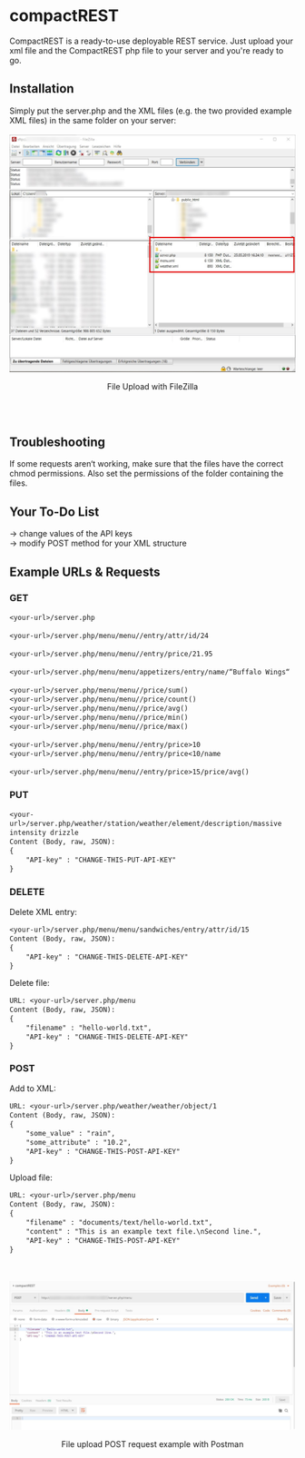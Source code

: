 # compactREST
CompactREST is a ready-to-use deployable REST service. Just upload your xml file and the CompactREST php file to your server and you're ready to go.



<h2><b>Installation</b></h2>
Simply put the server.php and the XML files (e.g. the two provided example XML files) in the same folder on your server:
<br><br>
<img src="https://raw.githubusercontent.com/gh28942/compactREST/master/screenshot/scr-compactrest-1.jpg">
<p align="center">File Upload with FileZilla</p>
<br><br>
<h2><b>Troubleshooting</b></h2>
If some requests aren‘t working, make sure that the files have the correct chmod permissions. Also set the permissions of the folder containing the files.

<h2><b>Your To-Do List</b></h2>
→ change values of the API keys<br>
→ modify POST method for your XML structure<br>

<h2>Example URLs & Requests</h2>

<h3>GET</h3>

	<your-url>/server.php

	<your-url>/server.php/menu/menu//entry/attr/id/24

	<your-url>/server.php/menu/menu//entry/price/21.95

	<your-url>/server.php/menu/menu/appetizers/entry/name/“Buffalo Wings“

	<your-url>/server.php/menu/menu//price/sum()
	<your-url>/server.php/menu/menu//price/count()
	<your-url>/server.php/menu/menu//price/avg()
	<your-url>/server.php/menu/menu//price/min()
	<your-url>/server.php/menu/menu//price/max()

	<your-url>/server.php/menu/menu//entry/price>10
	<your-url>/server.php/menu/menu//entry/price<10/name

	<your-url>/server.php/menu/menu//entry/price>15/price/avg()




<h3>PUT</h3>

	<your-url>/server.php/weather/station/weather/element/description/massive intensity drizzle 
	Content (Body, raw, JSON):
	{
		"API-key" : "CHANGE-THIS-PUT-API-KEY"
	}


<h3>DELETE</h3>

Delete XML entry:

	<your-url>/server.php/menu/menu/sandwiches/entry/attr/id/15
	Content (Body, raw, JSON):
	{
		"API-key" : "CHANGE-THIS-DELETE-API-KEY"
	}


Delete file:

	URL: <your-url>/server.php/menu
	Content (Body, raw, JSON):
	{
		"filename" : "hello-world.txt",
		"API-key" : "CHANGE-THIS-DELETE-API-KEY"
	}


<h3>POST</h3>

Add to XML:

	URL: <your-url>/server.php/weather/weather/object/1
	Content (Body, raw, JSON):
	{
		"some_value" : "rain",
		"some_attribute" : "10.2",
		"API-key" : "CHANGE-THIS-POST-API-KEY"
	}


Upload file:

	URL: <your-url>/server.php/menu
	Content (Body, raw, JSON):
	{
		"filename" : "documents/text/hello-world.txt",
		"content" : "This is an example text file.\nSecond line.",
		"API-key" : "CHANGE-THIS-POST-API-KEY"
	}


<br><br>
<img src="https://raw.githubusercontent.com/gh28942/compactREST/master/screenshot/scr-compactrest-2.jpg">
<p align="center">File upload POST request example with Postman</p>
<br><br>

